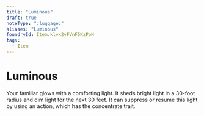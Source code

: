 ```yaml
---
title: "Luminous"
draft: true
noteType: ":luggage:"
aliases: "Luminous"
foundryId: Item.klvx2yFVnF5KzPoH
tags:
  - Item
---
```


# Luminous

Your familiar glows with a comforting light. It sheds bright light in a 30-foot radius and dim light for the next 30 feet. It can suppress or resume this light by using an action, which has the concentrate trait.
